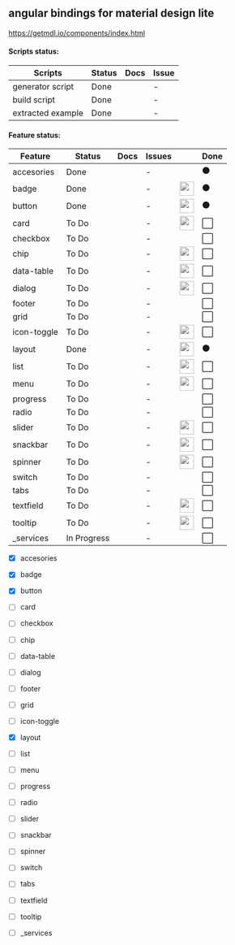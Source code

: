 ## angular bindings for material design lite
https://getmdl.io/components/index.html

#### Scripts status:

| Scripts          | Status                              | Docs         | Issue          |
|------------------|-------------------------------------|--------------|----------------|
| generator script |                             Done    |              |              - |
| build script     |                             Done    |              |              - |
| extracted example|                             Done    |              |              - |


#### Feature status:
| Feature          | Status      | Docs  | Issues |                                                                                                     |  Done                |
|------------------|-------------|-------|--------|-----------------------------------------------------------------------------------------------------|----------------------|
| accesories       |      Done   |       |      - |                                                                                                     | :black_circle:       |
| badge            |      Done   |       |      - |<img src="https://getmdl.io/assets/comp_badges.png" width="28" style="filter: grayscale(100%);">     | :black_circle:       |
| button           |      Done   |       |      - |<img src="https://getmdl.io/assets/comp_buttons.png" width="28" style="filter: grayscale(100%);">    | :black_circle:       |
| card             |     To Do   |       |      - |<img src="https://getmdl.io/assets/comp_cards.png" width="28" style="filter: grayscale(100%);">      | :white_large_square: |
| checkbox         |     To Do   |       |      - |                                                                                                     | :white_large_square: |
| chip             |     To Do   |       |      - |<img src="https://getmdl.io/assets/comp_chips.png" width="28" style="filter: grayscale(100%);">      | :white_large_square: |
| data-table       |     To Do   |       |      - |<img src="https://getmdl.io/assets/comp_tables.png" width="28" style="filter: grayscale(100%);">     | :white_large_square: |
| dialog           |     To Do   |       |      - |<img src="https://getmdl.io/assets/comp_dialog.png" width="28" style="filter: grayscale(100%);">     | :white_large_square: |
| footer           |     To Do   |       |      - |                                                                                                     | :white_large_square: |
| grid             |     To Do   |       |      - |                                                                                                     | :white_large_square: |
| icon-toggle      |     To Do   |       |      - |<img src="https://getmdl.io/assets/comp_toggles.png" width="28" style="filter: grayscale(100%);">    | :white_large_square: |
| layout           |      Done   |       |      - |<img src="https://getmdl.io/assets/comp_layout.png" width="28" style="filter: grayscale(100%);">     | :black_circle:       |
| list             |     To Do   |       |      - |<img src="https://getmdl.io/assets/comp_lists.png" width="28" style="filter: grayscale(100%);">      | :white_large_square: |
| menu             |     To Do   |       |      - |<img src="https://getmdl.io/assets/comp_menus.png" width="28" style="filter: grayscale(100%);">      | :white_large_square: |
| progress         |     To Do   |       |      - |                                                                                                     | :white_large_square: |
| radio            |     To Do   |       |      - |                                                                                                     | :white_large_square: |
| slider           |     To Do   |       |      - |<img src="https://getmdl.io/assets/comp_sliders.png" width="28" style="filter: grayscale(100%);">    | :white_large_square: |
| snackbar         |     To Do   |       |      - |<img src="https://getmdl.io/assets/comp_snackbar.png" width="28" style="filter: grayscale(100%);">   | :white_large_square: |
| spinner          |     To Do   |       |      - |<img src="https://getmdl.io/assets/comp_loading.png" width="28" style="filter: grayscale(100%);">    | :white_large_square: |
| switch           |     To Do   |       |      - |                                                                                                     | :white_large_square: |
| tabs             |     To Do   |       |      - |                                                                                                     | :white_large_square: |
| textfield        |     To Do   |       |      - |<img src="https://getmdl.io/assets/comp_textfields.png" width="28" style="filter: grayscale(100%);"> | :white_large_square: |
| tooltip          |     To Do   |       |      - |<img src="https://getmdl.io/assets/comp_tooltips.png" width="28" style="filter: grayscale(100%);">   | :white_large_square: |
| _services        | In Progress |       |      - |                                                                                                     | :white_large_square: |
                                 

- [x] accesories 
- [x] badge      
- [x] button     
- [ ] card       
- [ ] checkbox   
- [ ] chip       
- [ ] data-table 
- [ ] dialog     
- [ ] footer     
- [ ] grid       
- [ ] icon-toggle
- [x] layout     
- [ ] list       
- [ ] menu       
- [ ] progress   
- [ ] radio      
- [ ] slider     
- [ ] snackbar   
- [ ] spinner    
- [ ] switch     
- [ ] tabs       
- [ ] textfield  
- [ ] tooltip    
- [ ] _services  







